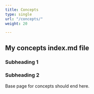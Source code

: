```yaml
---
title: Concepts
type: single
url: "/concepts/"
weight: 20

---
```


## My concepts index.md file

### Subheading 1

### Subheading 2

Base page for concepts should end here.